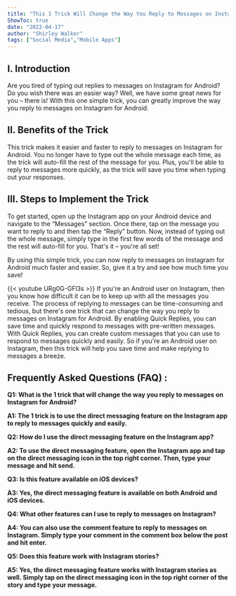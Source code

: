 ```yaml
---
title: "This 1 Trick Will Change the Way You Reply to Messages on Instagram for Android!"
ShowToc: true 
date: "2023-04-17"
author: "Shirley Walker" 
tags: ["Social Media","Mobile Apps"]
---
```

## I. Introduction

Are you tired of typing out replies to messages on Instagram for Android? Do you wish there was an easier way? Well, we have some great news for you – there is! With this one simple trick, you can greatly improve the way you reply to messages on Instagram for Android. 

## II. Benefits of the Trick

This trick makes it easier and faster to reply to messages on Instagram for Android. You no longer have to type out the whole message each time, as the trick will auto-fill the rest of the message for you. Plus, you'll be able to reply to messages more quickly, as the trick will save you time when typing out your responses. 

## III. Steps to Implement the Trick

To get started, open up the Instagram app on your Android device and navigate to the “Messages” section. Once there, tap on the message you want to reply to and then tap the “Reply” button. Now, instead of typing out the whole message, simply type in the first few words of the message and the rest will auto-fill for you. That's it – you're all set!

By using this simple trick, you can now reply to messages on Instagram for Android much faster and easier. So, give it a try and see how much time you save!

{{< youtube URg0G-GFl3s >}} 
If you're an Android user on Instagram, then you know how difficult it can be to keep up with all the messages you receive. The process of replying to messages can be time-consuming and tedious, but there's one trick that can change the way you reply to messages on Instagram for Android. By enabling Quick Replies, you can save time and quickly respond to messages with pre-written messages. With Quick Replies, you can create custom messages that you can use to respond to messages quickly and easily. So if you're an Android user on Instagram, then this trick will help you save time and make replying to messages a breeze.

## Frequently Asked Questions (FAQ) :
**Q1: What is the 1 trick that will change the way you reply to messages on Instagram for Android?**

**A1: The 1 trick is to use the direct messaging feature on the Instagram app to reply to messages quickly and easily.**

**Q2: How do I use the direct messaging feature on the Instagram app?**

**A2: To use the direct messaging feature, open the Instagram app and tap on the direct messaging icon in the top right corner. Then, type your message and hit send.**

**Q3: Is this feature available on iOS devices?**

**A3: Yes, the direct messaging feature is available on both Android and iOS devices.**

**Q4: What other features can I use to reply to messages on Instagram?**

**A4: You can also use the comment feature to reply to messages on Instagram. Simply type your comment in the comment box below the post and hit enter.**

**Q5: Does this feature work with Instagram stories?**

**A5: Yes, the direct messaging feature works with Instagram stories as well. Simply tap on the direct messaging icon in the top right corner of the story and type your message.**


